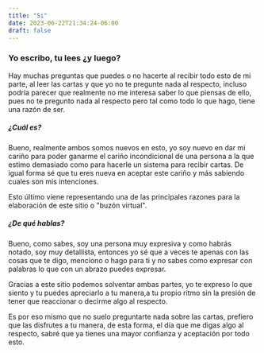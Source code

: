 ```yaml
---
title: "Si"
date: 2023-06-22T21:34:24-06:00
draft: false
---
```


### Yo escribo, tu lees ¿y luego?



Hay muchas preguntas que puedes o no hacerte al recibir todo esto de mi parte, al leer las cartas y que yo no te pregunte nada al respecto, incluso podría parecer que realmente no me interesa saber lo que piensas de ello, pues no te pregunto nada al respecto pero tal como todo lo que hago, tiene una razón de ser.

##### ¿Cuál es?

Bueno, realmente ambos somos nuevos en esto, yo soy nuevo en dar mi cariño para poder ganarme el cariño incondicional de una persona a la que estimo demasiado como para hacerle un sistema para recibir cartas. De igual forma sé que tu eres nueva en aceptar este cariño y más sabiendo cuales son mis intenciones. 

Esto último viene representando una de las principales razones para la elaboración de este sitio o "buzón virtual".

##### ¿De qué hablas?

Bueno, como sabes, soy una persona muy expresiva y como habrás notado, soy muy detallista, entonces yo sé que a veces te apenas con las cosas que te digo, menciono o hago para ti y no sabes como expresar con palabras lo que con un abrazo puedes expresar. 

Gracias a este sitio podemos solventar ambas partes, yo te expreso lo que siento y tu puedes apreciarlo a tu manera,a tu propio ritmo sin la presión de tener que reaccionar o decirme algo al respecto. 

Es por eso mismo que no suelo preguntarte nada sobre las cartas, prefiero que las disfrutes a tu manera, de esta forma, el día que me digas algo al respecto, sabré que ya tienes una mayor confianza y aceptación por todo esto.